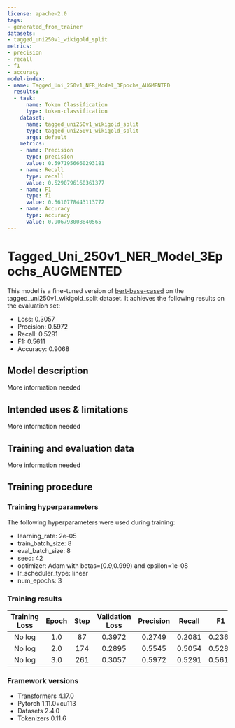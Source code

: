 ```yaml
---
license: apache-2.0
tags:
- generated_from_trainer
datasets:
- tagged_uni250v1_wikigold_split
metrics:
- precision
- recall
- f1
- accuracy
model-index:
- name: Tagged_Uni_250v1_NER_Model_3Epochs_AUGMENTED
  results:
  - task:
      name: Token Classification
      type: token-classification
    dataset:
      name: tagged_uni250v1_wikigold_split
      type: tagged_uni250v1_wikigold_split
      args: default
    metrics:
    - name: Precision
      type: precision
      value: 0.5971956660293181
    - name: Recall
      type: recall
      value: 0.5290796160361377
    - name: F1
      type: f1
      value: 0.5610778443113772
    - name: Accuracy
      type: accuracy
      value: 0.906793008840565
---
```


<!-- This model card has been generated automatically according to the information the Trainer had access to. You
should probably proofread and complete it, then remove this comment. -->

# Tagged_Uni_250v1_NER_Model_3Epochs_AUGMENTED

This model is a fine-tuned version of [bert-base-cased](https://huggingface.co/bert-base-cased) on the tagged_uni250v1_wikigold_split dataset.
It achieves the following results on the evaluation set:
- Loss: 0.3057
- Precision: 0.5972
- Recall: 0.5291
- F1: 0.5611
- Accuracy: 0.9068

## Model description

More information needed

## Intended uses & limitations

More information needed

## Training and evaluation data

More information needed

## Training procedure

### Training hyperparameters

The following hyperparameters were used during training:
- learning_rate: 2e-05
- train_batch_size: 8
- eval_batch_size: 8
- seed: 42
- optimizer: Adam with betas=(0.9,0.999) and epsilon=1e-08
- lr_scheduler_type: linear
- num_epochs: 3

### Training results

| Training Loss | Epoch | Step | Validation Loss | Precision | Recall | F1     | Accuracy |
|:-------------:|:-----:|:----:|:---------------:|:---------:|:------:|:------:|:--------:|
| No log        | 1.0   | 87   | 0.3972          | 0.2749    | 0.2081 | 0.2369 | 0.8625   |
| No log        | 2.0   | 174  | 0.2895          | 0.5545    | 0.5054 | 0.5288 | 0.9059   |
| No log        | 3.0   | 261  | 0.3057          | 0.5972    | 0.5291 | 0.5611 | 0.9068   |


### Framework versions

- Transformers 4.17.0
- Pytorch 1.11.0+cu113
- Datasets 2.4.0
- Tokenizers 0.11.6
